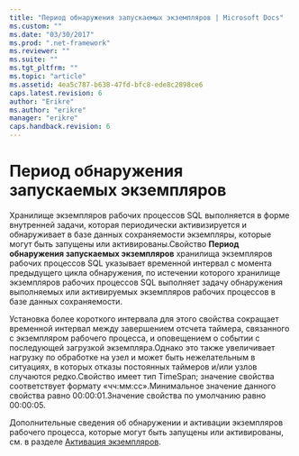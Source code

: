 ```yaml
---
title: "Период обнаружения запускаемых экземпляров | Microsoft Docs"
ms.custom: ""
ms.date: "03/30/2017"
ms.prod: ".net-framework"
ms.reviewer: ""
ms.suite: ""
ms.tgt_pltfrm: ""
ms.topic: "article"
ms.assetid: 4ea5c787-b638-47fd-bfc8-ede8c2898ce6
caps.latest.revision: 6
author: "Erikre"
ms.author: "erikre"
manager: "erikre"
caps.handback.revision: 6
---
```

# Период обнаружения запускаемых экземпляров
Хранилище экземпляров рабочих процессов SQL выполняется в форме внутренней задачи, которая периодически активизируется и обнаруживает в базе данных сохраняемости экземпляры, которые могут быть запущены или активированы.Свойство **Период обнаружения запускаемых экземпляров** хранилища экземпляров рабочих процессов SQL указывает временной интервал с момента предыдущего цикла обнаружения, по истечении которого хранилище экземпляров рабочих процессов SQL выполняет задачу обнаружения выполняемых или активируемых экземпляров рабочих процессов в базе данных сохраняемости.  
  
 Установка более короткого интервала для этого свойства сокращает временной интервал между завершением отсчета таймера, связанного с экземпляром рабочего процесса, и оповещением о событии с последующей загрузкой экземпляра.Однако это также увеличивает нагрузку по обработке на узел и может быть нежелательным в ситуациях, в которых отказы постоянных таймеров и\/или узлов случаются редко.Свойство имеет тип TimeSpan; значение свойства соответствует формату «чч:мм:сс».Минимальное значение данного свойства равно 00:00:01.Значение свойства по умолчанию равно 00:00:05.  
  
 Дополнительные сведения об обнаружении и активации экземпляров рабочего процесса, которые могут быть запущены или активированы, см. в разделе [Активация экземпляров](../../../docs/framework/windows-workflow-foundation//instance-activation.md).